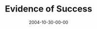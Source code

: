 ---
layout: message
category: message
series: "CSI"
title: "Evidence of Success"
date: 2004-10-30-00-00
message_id: 147
audio: "http://s3.amazonaws.com/crossroads-media/media/legacy/mp3/CSI_01_10-30-04_Evidence_Of_Success.mp3"
audio-duration: "40:31"
explicit: false
---